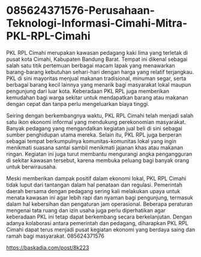 # 085624371576-Perusahaan-Teknologi-Informasi-Cimahi-Mitra-PKL-RPL-Cimahi
PKL RPL Cimahi merupakan kawasan pedagang kaki lima yang terletak di pusat kota Cimahi, Kabupaten Bandung Barat. Tempat ini dikenal sebagai salah satu titik pertemuan berbagai macam lapak yang menawarkan barang-barang kebutuhan sehari-hari dengan harga yang relatif terjangkau. PKL di sini mayoritas menjual makanan tradisional, minuman segar, serta berbagai barang kecil lainnya yang menarik bagi masyarakat lokal maupun pengunjung dari luar kota. Keberadaan PKL RPL juga memberikan kemudahan bagi warga sekitar untuk mendapatkan barang atau makanan dengan cepat dan tanpa perlu mengeluarkan biaya tinggi.

Seiring dengan berkembangnya waktu, PKL RPL Cimahi telah menjadi salah satu ikon ekonomi informal yang mendukung perekonomian masyarakat. Banyak pedagang yang mengandalkan kegiatan jual beli di sini sebagai sumber penghidupan utama mereka. Selain itu, PKL RPL juga berperan sebagai tempat berkumpulnya komunitas-komunitas lokal yang ingin menikmati suasana santai sambil menikmati jajanan khas atau makanan ringan. Kegiatan ini juga turut membantu mengurangi angka pengangguran di sekitar kawasan tersebut, karena membuka peluang bagi banyak orang untuk berwirausaha.

Meski memberikan dampak positif dalam ekonomi lokal, PKL RPL Cimahi tidak luput dari tantangan dalam hal penataan dan regulasi. Pemerintah daerah bersama dengan pedagang sering kali melakukan upaya untuk menata kawasan ini agar lebih rapi dan nyaman bagi pengunjung, termasuk dalam hal kebersihan dan pengaturan jam operasional. Beberapa peraturan mengenai tata ruang dan izin usaha juga perlu diperhatikan agar keberadaan PKL ini tetap dapat berkembang secara berkelanjutan. Dengan adanya kolaborasi antara pemerintah dan pedagang, diharapkan PKL RPL Cimahi dapat terus menjadi pusat kegiatan ekonomi yang berdaya saing dan ramah bagi masyarakat.
085624371576

https://baskadia.com/post/8k223
